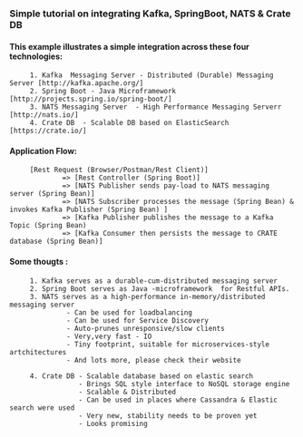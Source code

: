 ### Simple tutorial on integrating Kafka, SpringBoot, NATS & Crate DB

#### This example illustrates a simple integration across these four technologies:
         1. Kafka  Messaging Server - Distributed (Durable) Messaging Server [http://kafka.apache.org/]
         2. Spring Boot - Java Microframework [http://projects.spring.io/spring-boot/]
         3. NATS Messaging Server  - High Performance Messaging Serverr [http://nats.io/]
         4. Crate DB  - Scalable DB based on ElasticSearch [https://crate.io/]
         
#### Application Flow:
         [Rest Request (Browser/Postman/Rest Client)] 
                 => [Rest Controller (Spring Boot)]
                 => [NATS Publisher sends pay-load to NATS messaging server (Spring Bean)]
                 => [NATS Subscriber processes the message (Spring Bean) & invokes Kafka Publisher (Spring Bean) ]
                 => [Kafka Publisher publishes the message to a Kafka Topic (Spring Bean)
                 => [Kafka Consumer then persists the message to CRATE database (Spring Bean)]

#### Some thougts : 
         1. Kafka serves as a durable-cum-distributed messaging server
         2. Spring Boot serves as Java -microframework  for Restful APIs.
         3. NATS serves as a high-performance in-memory/distributed messaging server
                  - Can be used for loadbalancing
                  - Can be used for Service Discovery
                  - Auto-prunes unresponsive/slow clients
                  - Very,very fast - IO 
                  - Tiny footprint, suitable for microservices-style artchitectures
                  - And lots more, please check their website
                  
         4. Crate DB - Scalable database based on elastic search
                     - Brings SQL style interface to NoSQL storage engine
                     - Scalable & Distributed
                     - Can be used in places where Cassandra & Elastic search were used
                     - Very new, stability needs to be proven yet
                     - Looks promising 

